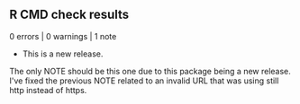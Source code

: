 ## R CMD check results

0 errors | 0 warnings | 1 note

* This is a new release.

The only NOTE should be this one due to this package being a new release. I've
fixed the previous NOTE related to an invalid URL that was using still http
instead of https.

